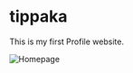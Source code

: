 # tippaka
This is my first Profile website.

![Homepage](https://frostzclover.github.io/tippaka/Picture/Home.JPG)
